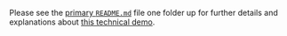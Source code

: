 Please see the [primary `README.md`](../README.md) file one folder up for further details and explanations about [this technical demo](../README.md#demo-03-internationalization-i18n-and-localization-l10n-using-gnu-gettext).

